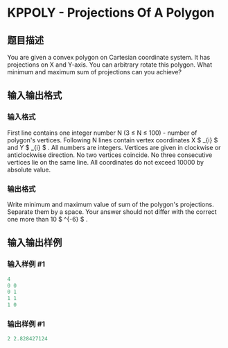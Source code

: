 # KPPOLY - Projections Of A Polygon

## 题目描述

You are given a convex polygon on Cartesian coordinate system. It has projections on X and Y-axis. You can arbitrary rotate this polygon. What minimum and maximum sum of projections can you achieve?

## 输入输出格式

### 输入格式

First line contains one integer number N (3 ≤ N ≤ 100) - number of polygon's vertices. Following N lines contain vertex coordinates X $ _{i} $ and Y $ _{i} $ . All numbers are integers. Vertices are given in clockwise or anticlockwise direction. No two vertices coincide. No three consecutive vertices lie on the same line. All coordinates do not exceed 10000 by absolute value.

### 输出格式

Write minimum and maximum value of sum of the polygon's projections. Separate them by a space. Your answer should not differ with the correct one more than 10 $ ^{-6} $ .

## 输入输出样例

### 输入样例 #1

```cpp
4
0 0
0 1
1 1
1 0
```


### 输出样例 #1

```cpp
2 2.828427124
```


